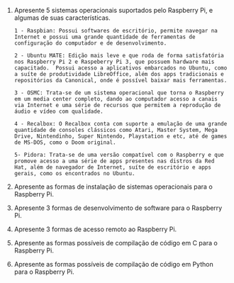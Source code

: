 1. Apresente 5 sistemas operacionais suportados pelo Raspberry Pi, e algumas de suas características.

       1 - Raspbian: Possui softwares de escritório, permite navegar na Internet e possui uma grande quantidade de ferramentas de configuração do computador e de desenvolvimento.

       2 - Ubuntu MATE: Edição mais leve e que roda de forma satisfatória nos Raspberry Pi 2 e Raspeberry Pi 3, que possuem hardware mais capacitado.  Possui acesso a aplicativos embarcados no Ubuntu, como a suíte de produtividade LibreOffice, além dos apps tradicionais e repositórios da Canonical, onde é possível baixar mais ferramentas.

       3 - OSMC: Trata-se de um sistema operacional que torna o Raspberry em um media center completo, dando ao computador acesso a canais via Internet e uma série de recursos que permitem a reprodução de áudio e vídeo com qualidade.

       4 - Recalbox: O Recalbox conta com suporte a emulação de uma grande quantidade de consoles clássicos como Atari, Master System, Mega Drive, Nintendinho, Super Nintendo, Playstation e etc, até de games de MS-DOS, como o Doom original.

       5- Pidora: Trata-se de uma versão compatível com o Raspberry e que promove acesso a uma série de apps presentes nas distros da Red Hat, além de navegador de Internet, suíte de escritório e apps gerais, como os encontrados no Ubuntu.

2. Apresente as formas de instalação de sistemas operacionais para o Raspberry Pi.



3. Apresente 3 formas de desenvolvimento de software para o Raspberry Pi.

4. Apresente 3 formas de acesso remoto ao Raspberry Pi.

5. Apresente as formas possíveis de compilação de código em C para o Raspberry Pi.

6. Apresente as formas possíveis de compilação de código em Python para o Raspberry Pi.













